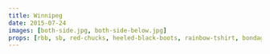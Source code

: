 ```yaml
---
title: Winnipeg
date: 2015-07-24
images: [both-side.jpg, both-side-below.jpg]
props: [rbb, sb, red-chucks, heeled-black-boots, rainbow-tshirt, bondage-gear, sombrero, red-cowboy-hat, studded-black-choker, aviators, pearl-necklace, earrings, unicorn, freddie-mustache, yellow-happy-sticker]
---
```

